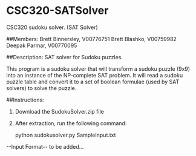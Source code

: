 # CSC320-SATSolver
CSC320 sudoku solver. (SAT Solver)

##Members:
Brett Binnersley, V00776751
Brett Blashko, V00759982
Deepak Parmar, V00770095

##Description:
SAT solver for Sudoku puzzles.

This program is a sudoku solver that will transform a sudoku puzzle (9x9) into an
instance of the NP-complete SAT problem.  It will read a sudoku puzzle table and
convert it to a set of boolean formulae (used by SAT solvers) to solve the puzzle.

##Instructions:

1) Download the SudokuSolver.zip file

2) After extraction, run the following command:

	python sudokusolver.py SampleInput.txt

--Input Format--
to be added...

